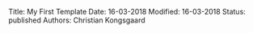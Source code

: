 Title: My First Template
Date: 16-03-2018
Modified: 16-03-2018
Status: published
Authors: Christian Kongsgaard